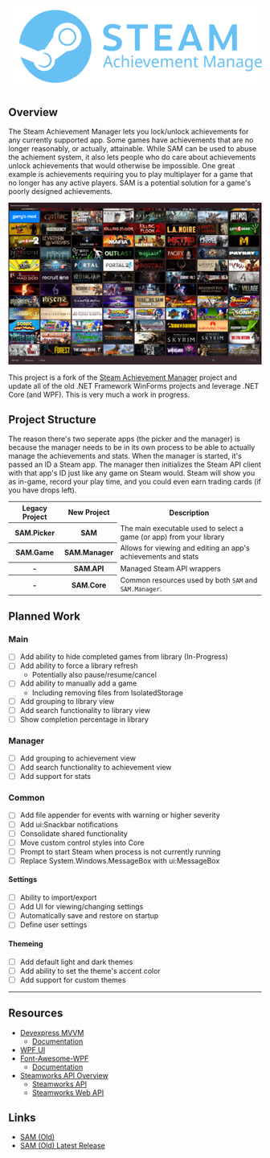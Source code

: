 <p align="center">
  <img src="./resources/SAM_logo_light_blue.svg">
</p>

## Overview

The Steam Achievement Manager lets you lock/unlock achievements for any currently supported app. Some games have achievements that are no longer reasonably, or actually, attainable. While SAM can be used to abuse the achiement system, it also lets people who do care about achievements unlock achievements that would otherwise be impossible. One great example is achievements requiring you to play multiplayer for a game that no longer has any active players. SAM is a potential solution for a game's poorly designed achievements.

<p align="center">
    <a href="./resources/sam_screenshot.png">
        <img src="./resources/sam_screenshot.png" />
    </a>
</p>

This project is a fork of the [Steam Achievement Manager](https://github.com/gibbed/SteamAchievementManager) project and update all of the old .NET Framework WinForms projects and leverage .NET Core (and WPF). This is very much a work in progress.

## Project Structure

The reason there's two seperate apps (the picker and the manager) is because the manager needs to be in its own process to be able to actually manage the achievements and stats. When the manager is started, it's passed an ID a Steam app. The manager then initializes the Steam API client with that app's ID just like any game on Steam would. Steam will show you as in-game, record your play time, and you could even earn trading cards (if you have drops left).

<table>
    <tr>
        <th>Legacy Project</th>
        <th>New Project</th>
        <th>Description</th>
    </tr>
    <tr>
        <th>SAM.Picker</th>
        <th>SAM</th>
        <td>The main executable used to select a game (or app) from your library</td>
    </tr>
    <tr>
        <th>SAM.Game</th>
        <th>SAM.Manager</th>
        <td>Allows for viewing and editing an app's achievements and stats</td>
    </tr>
    <tr>
        <th>-</th>
        <th>SAM.API</th>
        <td>Managed Steam API wrappers</td>
    </tr>
    <tr>
        <th>-</th>
        <th>SAM.Core</th>
        <td>Common resources used by both <code>SAM</code> and <code>SAM.Manager</code>.</td>
    </tr>
</table>

## Planned Work

### Main

- [ ] Add ability to hide completed games from library (In-Progress)
- [ ] Add ability to force a library refresh
  - Potentially also pause/resume/cancel
- [ ] Add ability to manually add a game
  - Including removing files from IsolatedStorage
- [ ] Add grouping to library view
- [ ] Add search functionality to library view
- [ ] Show completion percentage in library

### Manager

- [ ] Add grouping to achievement view
- [ ] Add search functionality to achievement view
- [ ] Add support for stats

### Common

- [ ] Add file appender for events with warning or higher severity
- [ ] Add ui:Snackbar notifications
- [ ] Consolidate shared functionality
- [ ] Move custom control styles into Core
- [ ] Prompt to start Steam when process is not currently running
- [ ] Replace System.Windows.MessageBox with ui:MessageBox

#### Settings

- [ ] Ability to import/export
- [ ] Add UI for viewing/changing settings
- [ ] Automatically save and restore on startup
- [ ] Define user settings

#### Themeing

- [ ] Add default light and dark themes
- [ ] Add ability to set the theme's accent color
- [ ] Add support for custom themes

---

## Resources

- [Devexpress MVVM](https://github.com/DevExpress/DevExpress.Mvvm.Free)
  - [Documentation](https://docs.devexpress.com/WPF/15112/mvvm-framework)
- [WPF UI](https://github.com/lepoco/wpfui)
- [Font-Awesome-WPF](https://github.com/charri/Font-Awesome-WPF)
  - [Documentation](https://github.com/charri/Font-Awesome-WPF/blob/master/README-WPF.md)
- [Steamworks API Overview](https://partner.steamgames.com/doc/sdk/api)
  - [Steamworks API](https://partner.steamgames.com/doc/api)
  - [Steamworks Web API](https://partner.steamgames.com/doc/webapi)

## Links

- [SAM (Old)](https://github.com/gibbed/SteamAchievementManager)
- [SAM (Old) Latest Release](https://github.com/gibbed/SteamAchievementManager/releases/latest)
